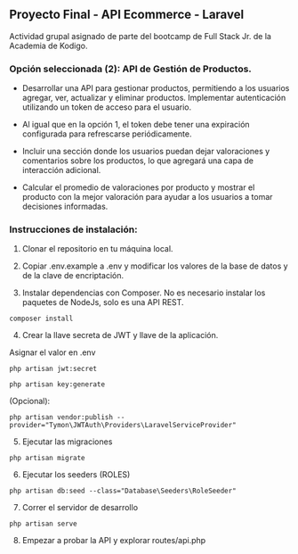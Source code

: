 ## Proyecto Final - API Ecommerce - Laravel

Actividad grupal asignado de parte del bootcamp de Full Stack Jr. de la Academia de Kodigo.

<!-- #### Integrantes:

- -->

### Opción seleccionada (2): API de Gestión de Productos.

- Desarrollar una API para gestionar productos, permitiendo a los usuarios agregar, ver, actualizar y eliminar productos.
  Implementar autenticación utilizando un token de acceso para el usuario.

- Al igual que en la opción 1, el token debe tener una expiración configurada para refrescarse periódicamente.

- Incluir una sección donde los usuarios puedan dejar valoraciones y comentarios sobre los productos, lo que agregará una capa de interacción adicional.

- Calcular el promedio de valoraciones por producto y mostrar el producto con la mejor valoración para ayudar a los usuarios a tomar decisiones informadas.

### Instrucciones de instalación:

1. Clonar el repositorio en tu máquina local.

2. Copiar .env.example a .env y modificar los valores de la base de datos y de la clave de encriptación.

3. Instalar dependencias con Composer. No es necesario instalar los paquetes de NodeJs, solo es una API REST.

```
composer install
```

4. Crear la llave secreta de JWT y llave de la aplicación.

Asignar el valor en .env

```
php artisan jwt:secret
```

```
php artisan key:generate
```

(Opcional):

```
php artisan vendor:publish --provider="Tymon\JWTAuth\Providers\LaravelServiceProvider"
```

5. Ejecutar las migraciones

```
php artisan migrate
```

6. Ejecutar los seeders (ROLES)

```
php artisan db:seed --class="Database\Seeders\RoleSeeder"
```

7. Correr el servidor de desarrollo

```
php artisan serve
```

8. Empezar a probar la API y explorar routes/api.php
